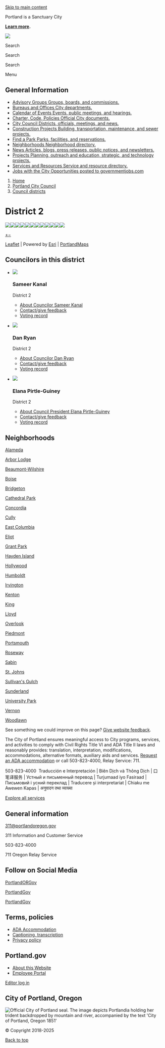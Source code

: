 [Skip to main content](https://www.portland.gov/council/districts/2/)

Portland is a Sanctuary City

[**Learn more**](https://www.portland.gov/civic/immigrants "https://www.portland.gov/civic/immigrants")**.**

![](https://www.portland.gov/themes/custom/cloudy/images/brand/seal-logo.png)

Search

Search

Search

Menu

## General Information

- [Advisory Groups Groups, boards, and commissions.](https://www.portland.gov/advisory-groups)
- [Bureaus and Offices City departments.](https://www.portland.gov/bureaus-offices)
- [Calendar of Events Events, public meetings, and hearings.](https://www.portland.gov/events)
- [Charter, Code, Policies Official City documents.](https://www.portland.gov/charter-code-policies)
- [City Council Districts, officials, meetings, and news.](https://www.portland.gov/council)
- [Construction Projects Building, transportation, maintenance, and sewer projects.](https://www.portland.gov/construction)
- [Find a Park Parks, facilities, and reservations.](https://www.portland.gov/parks/search)
- [Neighborhoods Neighborhood directory.](https://www.portland.gov/neighborhoods)
- [News Articles, blogs, press releases, public notices, and newsletters.](https://www.portland.gov/news)
- [Projects Planning, outreach and education, strategic, and technology projects.](https://www.portland.gov/projects)
- [Services and Resources Service and resource directory.](https://www.portland.gov/services)
- [Jobs with the City Opportunities posted to governmentjobs.com](https://www.governmentjobs.com/careers/portlandor)

<!--THE END-->

1. [Home](https://www.portland.gov)
2. [Portland City Council](https://www.portland.gov/council)
3. [Council districts](https://www.portland.gov/council/districts)

# District 2

![](https://www.portlandmaps.com/arcgis/rest/services/Public/Basemap_Color_Complete/MapServer/tile/11/732/325)![](https://www.portlandmaps.com/arcgis/rest/services/Public/Basemap_Color_Complete/MapServer/tile/11/732/326)![](https://www.portlandmaps.com/arcgis/rest/services/Public/Basemap_Color_Complete/MapServer/tile/11/731/325)![](https://www.portlandmaps.com/arcgis/rest/services/Public/Basemap_Color_Complete/MapServer/tile/11/731/326)![](https://www.portlandmaps.com/arcgis/rest/services/Public/Basemap_Color_Complete/MapServer/tile/11/733/325)![](https://www.portlandmaps.com/arcgis/rest/services/Public/Basemap_Color_Complete/MapServer/tile/11/733/326)![](https://www.portlandmaps.com/arcgis/rest/services/Public/Basemap_Color_Complete/MapServer/tile/11/732/324)![](https://www.portlandmaps.com/arcgis/rest/services/Public/Basemap_Color_Complete/MapServer/tile/11/732/327)![](https://www.portlandmaps.com/arcgis/rest/services/Public/Basemap_Color_Complete/MapServer/tile/11/731/324)![](https://www.portlandmaps.com/arcgis/rest/services/Public/Basemap_Color_Complete/MapServer/tile/11/731/327)![](https://www.portlandmaps.com/arcgis/rest/services/Public/Basemap_Color_Complete/MapServer/tile/11/733/324)![](https://www.portlandmaps.com/arcgis/rest/services/Public/Basemap_Color_Complete/MapServer/tile/11/733/327)

[+](https://www.portland.gov/council/districts/2 "Zoom in")[−](https://www.portland.gov/council/districts/2 "Zoom out")

[Leaflet](https://leafletjs.com "A JS library for interactive maps") | Powered by [Esri](https://www.esri.com) | [PortlandMaps](https://www.portlandmaps.com)

## Councilors in this district

- ![](https://www.portland.gov/sites/default/files/styles/1_1_80w/public/2025/Kanal---IMG_9048---square---web_0.jpg?h=b74eb11d&itok=93pYVUt0)
  
  ### Sameer Kanal
  
  District 2
  
  - [About Councilor Sameer Kanal](https://www.portland.gov/council/districts/2/sameer-kanal)
  - [Contact/give feedback](https://www.portland.gov/help/contact-elected-official?request_purpose=Provide%20comment%20or%20feedback%20to%20a%20specific%20elected%20official&request_recipient=Councilor%20Sameer%20Kanal)
  - [Voting record](https://www.portland.gov/council/districts/2/sameer-kanal/votes)
- ![](https://www.portland.gov/sites/default/files/styles/1_1_80w/public/2025/Ryan---IMG_8965---square---web.jpg?h=1db93414&itok=fo_q-c2P)
  
  ### Dan Ryan
  
  District 2
  
  - [About Councilor Dan Ryan](https://www.portland.gov/council/districts/2/dan-ryan)
  - [Contact/give feedback](https://www.portland.gov/help/contact-elected-official?request_purpose=Provide%20comment%20or%20feedback%20to%20a%20specific%20elected%20official&request_recipient=Councilor%20Dan%20Ryan)
  - [Voting record](https://www.portland.gov/council/districts/2/dan-ryan/votes)
- ![](https://www.portland.gov/sites/default/files/styles/1_1_80w/public/2025/Pirtle-Guiney---IMG_8935---square---web.jpg?h=aee6e809&itok=WL1qG3Ki)
  
  ### Elana Pirtle-Guiney
  
  District 2
  
  - [About Council President Elana Pirtle-Guiney](https://www.portland.gov/council/districts/2/elana-pirtle-guiney)
  - [Contact/give feedback](https://www.portland.gov/help/contact-elected-official?request_purpose=Provide%20comment%20or%20feedback%20to%20a%20specific%20elected%20official&request_recipient=Council%20President%20Elana%20Pirtle-Guiney)
  - [Voting record](https://www.portland.gov/council/districts/2/elana-pirtle-guiney/votes)

## Neighborhoods

[Alameda](https://www.portland.gov/neighborhoods/alameda)

[Arbor Lodge](https://www.portland.gov/neighborhoods/arbor-lodge)

[Beaumont-Wilshire](https://www.portland.gov/neighborhoods/beaumont-wilshire)

[Boise](https://www.portland.gov/neighborhoods/boise)

[Bridgeton](https://www.portland.gov/neighborhoods/bridgeton)

[Cathedral Park](https://www.portland.gov/neighborhoods/cathedral-park)

[Concordia](https://www.portland.gov/neighborhoods/concordia)

[Cully](https://www.portland.gov/neighborhoods/cully)

[East Columbia](https://www.portland.gov/neighborhoods/east-columbia)

[Eliot](https://www.portland.gov/neighborhoods/eliot)

[Grant Park](https://www.portland.gov/neighborhoods/grant-park)

[Hayden Island](https://www.portland.gov/neighborhoods/hayden-island)

[Hollywood](https://www.portland.gov/neighborhoods/hollywood)

[Humboldt](https://www.portland.gov/neighborhoods/humboldt)

[Irvington](https://www.portland.gov/neighborhoods/irvington)

[Kenton](https://www.portland.gov/neighborhoods/kenton)

[King](https://www.portland.gov/neighborhoods/king)

[Lloyd](https://www.portland.gov/neighborhoods/lloyd)

[Overlook](https://www.portland.gov/neighborhoods/overlook)

[Piedmont](https://www.portland.gov/neighborhoods/piedmont)

[Portsmouth](https://www.portland.gov/neighborhoods/portsmouth)

[Roseway](https://www.portland.gov/neighborhoods/roseway)

[Sabin](https://www.portland.gov/neighborhoods/sabin)

[St. Johns](https://www.portland.gov/neighborhoods/st-johns)

[Sullivan's Gulch](https://www.portland.gov/neighborhoods/sullivans-gulch)

[Sunderland](https://www.portland.gov/neighborhoods/sunderland)

[University Park](https://www.portland.gov/neighborhoods/university-park)

[Vernon](https://www.portland.gov/neighborhoods/vernon)

[Woodlawn](https://www.portland.gov/neighborhoods/woodlawn)

See something we could improve on this page? [Give website feedback](https://www.portland.gov/feedback).

The City of Portland ensures meaningful access to City programs, services, and activities to comply with Civil Rights Title VI and ADA Title II laws and reasonably provides: translation, interpretation, modifications, accommodations, alternative formats, auxiliary aids and services. [Request an ADA accommodation](https://www.portland.gov/311/ada-request) or call 503-823-4000, Relay Service: 711.

503-823-4000  Traducción e Interpretación | Biên Dịch và Thông Dịch | 口笔译服务 | Устный и письменный перевод | Turjumaad iyo Fasiraad | Письмовий і усний переклад | Traducere și interpretariat | Chiaku me Awewen Kapas | अनुवादन तथा व्याख्या

[Explore all services](https://www.portland.gov/services)

## General information

[311@portlandoregon.gov](mailto:311@portlandoregon.gov)

311 Information and Customer Service

503-823-4000

711 Oregon Relay Service

## Follow on Social Media

[PortlandORGov](https://www.facebook.com/PortlandORGov)

[PortlandGov](https://x.com/PortlandGov)

[PortlandGov](https://www.instagram.com/PortlandGov)

## Terms, policies

- [ADA Accommodation](https://www.portland.gov/311/ada-request "Request accommodations under the Americans with Disabilities Act")
- [Captioning, transcription](https://www.portland.gov/captioning-transcription-policy "Policies regarding the captioning and transcription of video and audio")
- [Privacy policy](https://www.portland.gov/help/about/privacy)

## Portland.gov

- [About this Website](https://www.portland.gov/help/about)
- [Employee Portal](https://employees.portland.gov "Employee information on employees.portland.gov")

[Editor log in](https://www.portland.gov/user/login?destination=%2Fcouncil%2Fdistricts%2F2)

## City of Portland, Oregon

![Official City of Portland seal. The image depicts Portlandia holding her trident backdropped by mountain and river, accompanied by the text 'City of Portland, Oregon 1851'](https://www.portland.gov/themes/custom/cloudy/images/city-seal.png)

© Copyright 2018-2025

[Back to top](https://www.portland.gov/council/districts/2/)